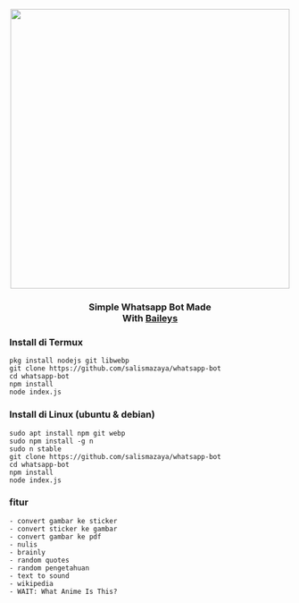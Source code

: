 <p align="center">
  <img src="https://i.postimg.cc/4Zz0WjN0/IMG-20210202-071517-319.jpg" width=500/>
</p>

<div align="center"><h3>Simple Whatsapp Bot Made <br>With <a href="https://github.com/adiwajshing/Baileys">Baileys</a></h3></div> 

### Install di Termux
````
pkg install nodejs git libwebp
git clone https://github.com/salismazaya/whatsapp-bot
cd whatsapp-bot
npm install
node index.js
````

### Install di Linux (ubuntu & debian)
```
sudo apt install npm git webp
sudo npm install -g n
sudo n stable
git clone https://github.com/salismazaya/whatsapp-bot
cd whatsapp-bot
npm install
node index.js
```

### fitur
```
- convert gambar ke sticker
- convert sticker ke gambar
- convert gambar ke pdf
- nulis
- brainly
- random quotes
- random pengetahuan
- text to sound
- wikipedia
- WAIT: What Anime Is This?
```